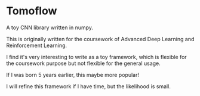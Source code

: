 # Tomoflow
A toy CNN library written in numpy.

This is originally written for the coursework of Advanced Deep Learning and Reinforcement Learning.

I find it's very interesting to write as a toy framework, which is flexible for the coursework purpose but not flexible for the general usage.

If I was born 5 years earlier, this maybe more popular! 

I will refine this framework if I have time, but the likelihood is small.


